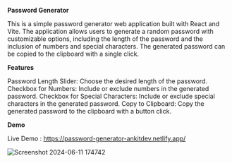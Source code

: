 
**Password Generator**


This is a simple password generator web application built with React and Vite. The application allows users to generate a random password with customizable options, including the length of the password and the inclusion of numbers and special characters. The generated password can be copied to the clipboard with a single click.

**Features**

Password Length Slider: Choose the desired length of the password.
Checkbox for Numbers: Include or exclude numbers in the generated password.
Checkbox for Special Characters: Include or exclude special characters in the generated password.
Copy to Clipboard: Copy the generated password to the clipboard with a button click.

**Demo**

Live Demo : https://password-generator-ankitdev.netlify.app/

![Screenshot 2024-06-11 174742](https://github.com/AnkitHazra/Password_Generator-REACT/assets/118801726/abe55d44-64d4-45b0-9fb1-29adb0afcc53)


